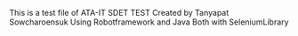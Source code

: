 This is a test file of ATA-IT SDET TEST
Created by Tanyapat Sowcharoensuk
Using Robotframework and Java
Both with SeleniumLibrary
